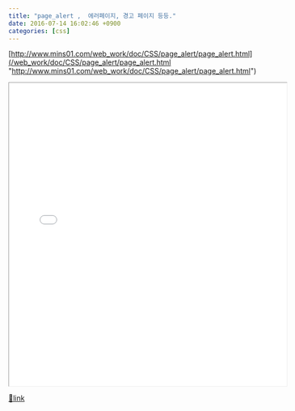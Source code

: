 ```yaml
---
title: "page_alert ,  에러페이지, 경고 페이지 등등."
date: 2016-07-14 16:02:46 +0900
categories: [css]
---
```


[http://www.mins01.com/web_work/doc/CSS/page_alert/page_alert.html](/web_work/doc/CSS/page_alert/page_alert.html "http://www.mins01.com/web_work/doc/CSS/page_alert/page_alert.html")  
  
<iframe frameborder="1" height="600" src="/web_work/doc/CSS/page_alert/page_alert.html" style="border-width: 1px;" width="550"></iframe>  



[🔗link](http://www.mins01.com/mh/tech/read/1021)